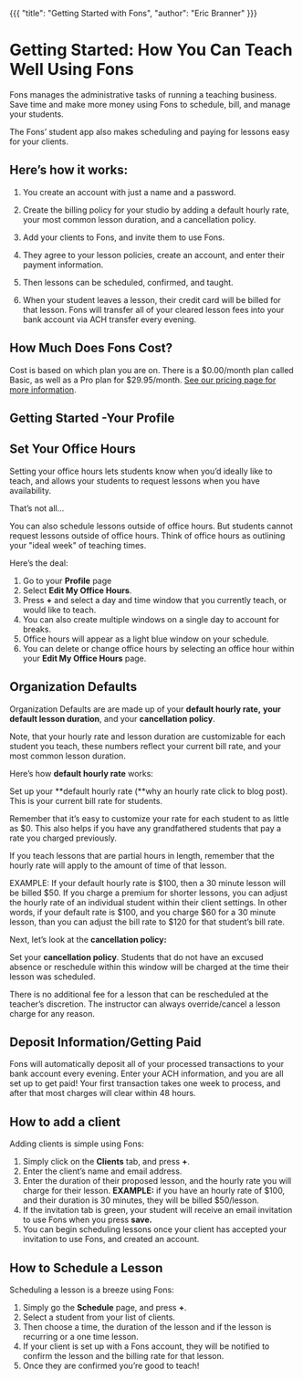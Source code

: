 {{{
  "title": "Getting Started with Fons", 
  "author": "Eric Branner"
}}}

# Getting Started: How You Can Teach Well Using Fons

Fons manages the administrative tasks of running a teaching business. Save time and make more money using Fons to schedule, bill, and manage your students. 

The Fons’ student app also makes scheduling and paying for lessons easy for your clients.

## Here’s how it works:

1. You create an account with just a name and a password. 

2. Create the billing policy for your studio by adding a default hourly rate, your most common lesson duration, and a cancellation policy. 

3. Add your clients to Fons, and invite them to use Fons. 

4. They agree to your lesson policies, create an account, and enter their payment information. 

5. Then lessons can be scheduled, confirmed, and taught. 

6. When your student leaves a lesson, their credit card will be billed for that lesson. Fons will transfer all of your cleared lesson fees into your bank account via ACH transfer every evening. 

## How Much Does Fons Cost?

Cost is based on which plan you are on. There is a $0.00/month plan called Basic, as well as a Pro plan for $29.95/month. [See our pricing page for more information](https://fons.io/pricing).

## Getting Started -Your Profile

## Set Your Office Hours

Setting your office hours lets students know when you’d ideally like to teach, and allows your students to request lessons when you have availability.  

That’s not all...

You can also schedule lessons outside of office hours. But students cannot request lessons outside of office hours. Think of office hours as outlining your "ideal week" of teaching times.  

Here’s the deal:

1. Go to your **Profile** page
2. Select **Edit My Office Hours**.  
3. Press **+** and select a day and time window that you currently teach, or would like to teach. 
4. You can also create multiple windows on a single day to account for breaks.
5. Office hours will appear as a light blue window on your schedule.  
6. You can delete or change office hours by selecting an office hour within your **Edit My Office Hours** page.

## Organization Defaults


Organization Defaults are are made up of your **default hourly rate,** **your default lesson duration**, and your **cancellation policy**.  

Note, that your hourly rate and lesson duration are customizable for each student you teach, these numbers reflect your current bill rate, and your most common lesson duration. 

Here’s how **default hourly rate** works:

Set up your **default hourly rate (**why an hourly rate click to blog post). This is your current bill rate for students.  

Remember that it’s easy to customize your rate for each student to as little as $0.  This also helps if you have any grandfathered students that pay a rate you charged previously.  

If you teach lessons that are partial hours in length, remember that the hourly rate will apply to the amount of time of that lesson. 

EXAMPLE: If your default hourly rate is $100, then a 30 minute lesson will be billed $50. If you charge a premium for shorter lessons, you can adjust the hourly rate of an individual student within their client settings. In other words, if your default rate is $100, and you charge $60 for a 30 minute lesson, than you can adjust the bill rate to $120 for that student’s bill rate.  

Next, let’s look at the **cancellation policy:**

Set your **cancellation policy**. Students that do not have an excused absence or reschedule within this window will be charged at the time their lesson was scheduled. 

There is no additional fee for a lesson that can be rescheduled at the teacher’s discretion. The instructor can always override/cancel a lesson charge for any reason. 


## Deposit Information/Getting Paid

Fons will automatically deposit all of your processed transactions to your bank account every evening. Enter your ACH information, and you are all set up to get paid! Your first transaction takes one week to process, and after that most charges will clear within 48 hours. 

## How to add a client

Adding clients is simple using Fons:

1. Simply click on the **Clients** tab, and press **+**. 
2. Enter the client’s name and email address. 
3. Enter the duration of their proposed lesson, and the hourly rate you will charge for their lesson. 
**EXAMPLE:** if you have an hourly rate of $100, and their duration is 30 minutes, they will be billed $50/lesson.
4. If the invitation tab is green, your student will receive an email invitation to use Fons when you press **save.**
5. You can begin scheduling lessons once your client has accepted your invitation to use Fons, and created an account.

## How to Schedule a Lesson

Scheduling a lesson is a breeze using Fons:

1. Simply go the **Schedule** page, and press **+**. 
2. Select a student from your list of clients. 
3. Then choose a time, the duration of the lesson and if the lesson is recurring or a one time lesson. 
4. If your client is set up with a Fons account, they will be notified to confirm the lesson and the billing rate for that lesson.  
5. Once they are confirmed you’re good to teach!  

